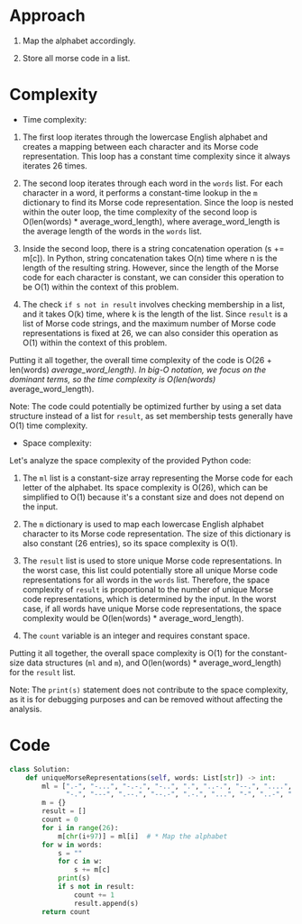 # Approach
<!-- Describe your approach to solving the problem. -->
1. Map the alphabet accordingly.

2. Store all morse code in a list.

# Complexity

- Time complexity:
<!-- Add your time complexity here, e.g. $$O(n)$$ -->
1. The first loop iterates through the lowercase English alphabet and creates a mapping between each character and its Morse code representation. This loop has a constant time complexity since it always iterates 26 times.

2. The second loop iterates through each word in the `words` list. For each character in a word, it performs a constant-time lookup in the `m` dictionary to find its Morse code representation. Since the loop is nested within the outer loop, the time complexity of the second loop is O(len(words) * average_word_length), where average_word_length is the average length of the words in the `words` list.

3. Inside the second loop, there is a string concatenation operation (s += m[c]). In Python, string concatenation takes O(n) time where n is the length of the resulting string. However, since the length of the Morse code for each character is constant, we can consider this operation to be O(1) within the context of this problem.

4. The check `if s not in result` involves checking membership in a list, and it takes O(k) time, where k is the length of the list. Since `result` is a list of Morse code strings, and the maximum number of Morse code representations is fixed at 26, we can also consider this operation as O(1) within the context of this problem.

Putting it all together, the overall time complexity of the code is O(26 + len(words) *average_word_length). In big-O notation, we focus on the dominant terms, so the time complexity is O(len(words)* average_word_length).

Note: The code could potentially be optimized further by using a set data structure instead of a list for `result`, as set membership tests generally have O(1) time complexity.

- Space complexity:
<!-- Add your space complexity here, e.g. $$O(n)$$ -->
Let's analyze the space complexity of the provided Python code:

1. The `ml` list is a constant-size array representing the Morse code for each letter of the alphabet. Its space complexity is O(26), which can be simplified to O(1) because it's a constant size and does not depend on the input.

2. The `m` dictionary is used to map each lowercase English alphabet character to its Morse code representation. The size of this dictionary is also constant (26 entries), so its space complexity is O(1).

3. The `result` list is used to store unique Morse code representations. In the worst case, this list could potentially store all unique Morse code representations for all words in the `words` list. Therefore, the space complexity of `result` is proportional to the number of unique Morse code representations, which is determined by the input. In the worst case, if all words have unique Morse code representations, the space complexity would be O(len(words) * average_word_length).

4. The `count` variable is an integer and requires constant space.

Putting it all together, the overall space complexity is O(1) for the constant-size data structures (`ml` and `m`), and O(len(words) * average_word_length) for the `result` list.

Note: The `print(s)` statement does not contribute to the space complexity, as it is for debugging purposes and can be removed without affecting the analysis.

# Code

```Python []
class Solution:
    def uniqueMorseRepresentations(self, words: List[str]) -> int:
        ml = [".-", "-...", "-.-.", "-..", ".", "..-.", "--.", "....", "..", ".---", "-.-", ".-..", "--",
              "-.", "---", ".--.", "--.-", ".-.", "...", "-", "..-", "...-", ".--", "-..-", "-.--", "--.."]
        m = {}
        result = []
        count = 0
        for i in range(26):
            m[chr(i+97)] = ml[i]  # * Map the alphabet
        for w in words:
            s = ""
            for c in w:
                s += m[c]
            print(s)
            if s not in result:
                count += 1
                result.append(s)
        return count

```
